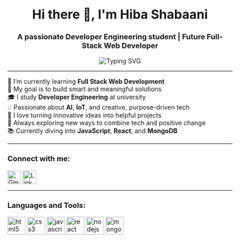 <h1 align="center">Hi there 👋, I'm Hiba Shabaani</h1>
<h3 align="center">A passionate Developer Engineering student | Future Full-Stack Web Developer</h3>

<p align="center">
  <img src="https://readme-typing-svg.herokuapp.com?font=Fira+Code&duration=3000&pause=1000&center=true&vCenter=true&width=435&lines=Empowering+change+through+technology;Driven+by+purpose%2C+guided+by+faith;Building+a+smarter+future+step+by+step" alt="Typing SVG" />
</p>

---

🌱 I’m currently learning **Full Stack Web Development**  
🎯 My goal is to build smart and meaningful solutions  
🎓 I study **Developer Engineering** at university  
💡 Passionate about **AI**, **IoT**, and creative, purpose-driven tech  
🤝 I love turning innovative ideas into helpful projects  
🧠 Always exploring new ways to combine tech and positive change  
📚 Currently diving into **JavaScript**, **React**, and **MongoDB**

---

<h3 align="left">Connect with me:</h3>
<p align="left">
  <a href="mailto:hibashabaani@gmail.com" target="blank"><img align="center" src="https://img.icons8.com/fluency/48/000000/gmail.png" alt="Gmail" height="30" width="30" /></a>
  <a href="https://www.linkedin.com/in/your-profile" target="blank"><img align="center" src="https://img.icons8.com/color/48/000000/linkedin.png" alt="LinkedIn" height="30" width="30" /></a>
</p>

---

<h3 align="left">Languages and Tools:</h3>
<p align="left">
  <img src="https://img.icons8.com/color/48/000000/html-5.png" alt="html5" width="40" height="40"/>
  <img src="https://img.icons8.com/color/48/000000/css3.png" alt="css3" width="40" height="40"/>
  <img src="https://img.icons8.com/color/48/000000/javascript.png" alt="javascript" width="40" height="40"/>
  <img src="https://img.icons8.com/office/40/react.png" alt="react" width="40" height="40"/>
  <img src="https://img.icons8.com/color/48/000000/nodejs.png" alt="nodejs" width="40" height="40"/>
  <img src="https://img.icons8.com/color/48/000000/mongodb.png" alt="mongodb" width="40" height="40"/>
</p>

